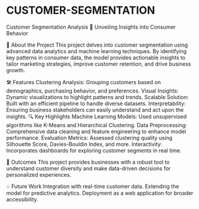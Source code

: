 # CUSTOMER-SEGMENTATION
Customer Segmentation Analysis 🚀
Unveiling Insights into Consumer Behavior

📌 About the Project
This project delves into customer segmentation using advanced data analytics and machine learning techniques. By identifying key patterns in consumer data, the model provides actionable insights to tailor marketing strategies, improve customer retention, and drive business growth.

🛠 Features
Clustering Analysis: Grouping customers based on demographics, purchasing behavior, and preferences.
Visual Insights: Dynamic visualizations to highlight patterns and trends.
Scalable Solution: Built with an efficient pipeline to handle diverse datasets.
Interpretability: Ensuring business stakeholders can easily understand and act upon the insights.
🔍 Key Highlights
Machine Learning Models: Used unsupervised algorithms like K-Means and Hierarchical Clustering.
Data Preprocessing: Comprehensive data cleaning and feature engineering to enhance model performance.
Evaluation Metrics: Assessed clustering quality using Silhouette Score, Davies-Bouldin Index, and more.
Interactivity: Incorporates dashboards for exploring customer segments in real time.

🌟 Outcomes
This project provides businesses with a robust tool to understand customer diversity and make data-driven decisions for personalized experiences.

💡 Future Work
Integration with real-time customer data.
Extending the model for predictive analytics.
Deployment as a web application for broader accessibility.
